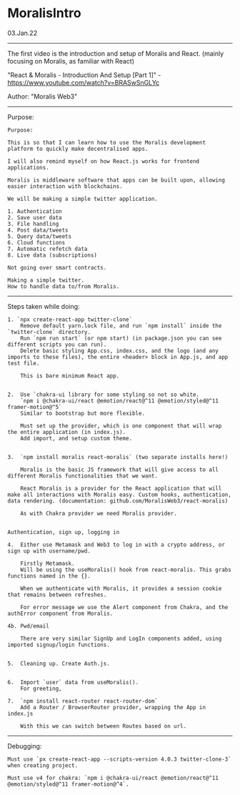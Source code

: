 # MoralisIntro

03.Jan.22

---

The first video is the introduction and setup of Moralis and React. (mainly focusing on Moralis, as familiar with React)

"React & Moralis - Introduction And Setup [Part 1]" - https://www.youtube.com/watch?v=BRASwSnGLYc

Author: "Moralis Web3"

---

Purpose:

    Purpose:

    This is so that I can learn how to use the Moralis development platform to quickly make decentralised apps.

    I will also remind myself on how React.js works for frontend applications.

    Moralis is middleware software that apps can be built upon, allowing easier interaction with blockchains.

    We will be making a simple twitter application.

    1. Authentication
    2. Save user data
    3. File handling
    4. Post data/tweets
    5. Query data/tweets
    6. Cloud functions
    7. Automatic refetch data
    8. Live data (subscriptions)

    Not going over smart contracts. 

    Making a simple twitter.
    How to handle data to/from Moralis.

---

Steps taken while doing:

    1. `npx create-react-app twitter-clone`
        Remove default yarn.lock file, and run `npm install` inside the `twitter-clone` directory.
        Run `npm run start` (or npm start) (in package.json you can see different scripts you can run).
        Delete basic styling App.css, index.css, and the logo (and any imports to these files), the entire <header> block in App.js, and app test file.

        This is bare minimum React app.


    2.  Use `chakra-ui library for some styling so not so white.
        `npm i @chakra-ui/react @emotion/react@^11 @emotion/styled@^11 framer-motion@^5`
        Similar to bootstrap but more flexible.

        Must set up the provider, which is one component that will wrap the entire application (in index.js).
        Add import, and setup custom theme.


    3.  `npm install moralis react-moralis` (two separate installs here!)

        Moralis is the basic JS framework that will give access to all different Moralis functionalities that we want.

        React Moralis is a provider for the React application that will make all interactions with Moralis easy. Custom hooks, authentication, data rendering. (documentation: github.com/MoralisWeb3/react-moralis)

        As with Chakra provider we need Moralis provider.


    Authentication, sign up, logging in

    4.  Either use Metamask and Web3 to log in with a crypto address, or sign up with username/pwd.

        Firstly Metamask.
        Will be using the useMoralis() hook from react-moralis. This grabs functions named in the {}.

        When we authenticate with Moralis, it provides a session cookie that remains between refreshes.

        For error message we use the Alert component from Chakra, and the authError component from Moralis.

    4b. Pwd/email

        There are very similar SignUp and LogIn components added, using imported signup/login functions.


    5.  Cleaning up. Create Auth.js.


    6.  Import `user` data from useMoralis().
        For greeting, 

    7.  `npm install react-router react-router-dom`
        Add a Router / BrowserRouter provider, wrapping the App in index.js

        With this we can switch between Routes based on url.

---

Debugging:

    Must use `px create-react-app --scripts-version 4.0.3 twitter-clone-3` when creating project.

    Must use v4 for chakra: `npm i @chakra-ui/react @emotion/react@^11 @emotion/styled@^11 framer-motion@^4`.
